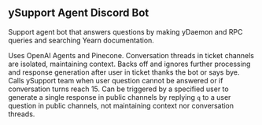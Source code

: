 ## ySupport Agent Discord Bot

Support agent bot that answers questions by making yDaemon and RPC queries and searching Yearn documentation. 

Uses OpenAI Agents and Pinecone. Conversation threads in ticket channels are isolated, maintaining context. Backs off and ignores further processing and response generation after user in ticket thanks the bot or says bye. Calls ySupport team when user question cannot be answered or if conversation turns reach 15. Can be triggered by a specified user to generate a single response in public channels by replying `q` to a user question in public channels, not maintaining context nor conversation threads. 
